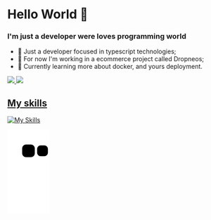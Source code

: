 # Hello World 👋

### I'm just a developer were loves programming world

- 👨 Just a developer focused in typescript technologies;
- 🔧 For now I'm working in a ecommerce project called Dropneos;
- 📕 Currently learning more about docker, and yours deployment.

<div>
    <a href="https://github.com/NicolasCBV">
    <img height="180em" src="https://github-readme-stats.vercel.app/api/top-langs/?username=NicolasCBV&layout=compact&langs_count=7&theme=dracula"/>
    <img height="180em" src="https://github-readme-stats.vercel.app/api?username=NicolasCBV&show_icons=true&theme=dracula&include_all_commits=true&count_private=true"/>
</div>

## My skills

[![My Skills](https://skillicons.dev/icons?i=js,html,css,docker,typescript,react,next,nodejs,mysql,nestjs,arduino)](https://skillicons.dev)

![Snake animation](https://github.com/NicolasCBV/NicolasCBV/blob/output/github-contribution-grid-snake.svg)
